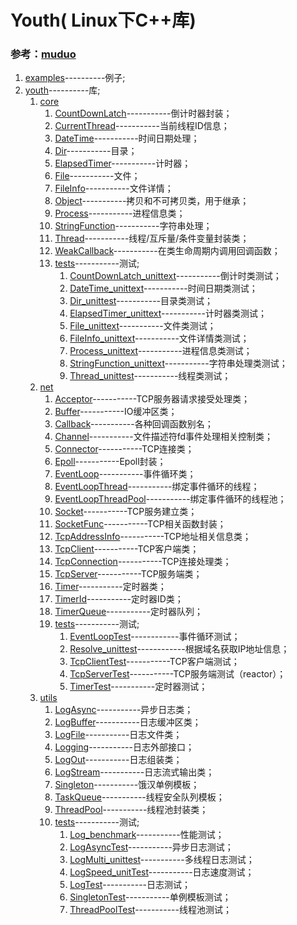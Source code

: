 # Youth( Linux下C++库) #

### **参考：[muduo](https://github.com/chenshuo/muduo "chenshuo/muduo")**  

1. [examples](./examples)----------例子;  
2. [youth](./youth)----------库;  
   1. [core](./youth/core)
      1. [CountDownLatch](./youth/core/CountDownLatch.h)-----------倒计时器封装；  
      2. [CurrentThread](./youth/core/CurrentThread.h)-----------当前线程ID信息；  
      3. [DateTime](./youth/core/DateTime.hpp)-----------时间日期处理；
      4. [Dir](./youth/core/Dir.h)-----------目录；  
      5. [ElapsedTimer](./youth/core/ElapsedTimer.h)-----------计时器；
      6. [File](./youth/core/File.h)-----------文件；
      7. [FileInfo](./youth/core/FileInfo.h)-----------文件详情；
      8. [Object](./youth/core/Object.h)-----------拷贝<!--值语义-->和不可拷贝<!--对象语义-->类，用于继承；  
      9. [Process](./youth/core/Process.h)-----------进程信息类； 
      10. [StringFunction](./youth/core/StringFunction.h)-----------字符串处理；
      11. [Thread](./youth/core/Thread.hpp)-----------线程/互斥量/条件变量封装类；  
      12. [WeakCallback](./youth/core/WeakCallback.h)-----------在类生命周期内调用回调函数；  
      13. [tests](./youth/core/tests)-----------测试;  
          1. [CountDownLatch_unittext](./youth/core/tests/CountDownLatch_unittext.cc)-----------倒计时类测试；
          2. [DateTime_unittext](./youth/core/tests/DateTime_unittext.cc)-----------时间日期类测试；
          3. [Dir_unittest](./youth/core/tests/Dir_unittest.cc)-----------目录类测试；
          4. [ElapsedTimer_unittext](./youth/core/tests/ElapsedTimer_unittext.cc)-----------计时器类测试；
          5. [File_unittext](./youth/core/tests/File_unittext.cc)-----------文件类测试；  
          6. [FileInfo_unittext](./youth/core/tests/FileInfo_unittext.cc)-----------文件详情类测试；
          7. [Process_unittext](./youth/core/tests/Process_unittext.cc)-----------进程信息类测试；
          8. [StringFunction_unittext](./youth/core/tests/StringFunction_unittext.cc)-----------字符串处理类测试；
          9.  [Thread_unittest](./youth/core/tests/Thread_unittest.cc)-----------线程类测试；
   2. [net](./youth/net)  
      1. [Acceptor](./youth/net/Acceptor.h)-----------TCP服务器请求接受处理类；
      2. [Buffer](./youth/net/Buffer.h)-----------IO缓冲区类；  
      3. [Callback](./youth/net/Callback.h)-----------各种回调函数别名；  
      4. [Channel](./youth/net/Channel.h)-----------文件描述符fd事件处理相关控制类；  
      5. [Connector](./youth/net/Connector.h)-----------TCP连接类；  
      6. [Epoll](./youth/net/Epoll.h)-----------Epoll封装；  
      7. [EventLoop](./youth/net/EventLoop.h)-----------事件循环类；  
      8. [EventLoopThread](./youth/net/EventLoopThread.h)-----------绑定事件循环的线程；  
      9. [EventLoopThreadPool](./youth/net/EventLoopThreadPool.h)-----------绑定事件循环的线程池；  
      10. [Socket](./youth/net/Socket.h)-----------TCP服务建立类；  
      11. [SocketFunc](./youth/net/SocketFunc.h)-----------TCP相关函数封装；  
      12. [TcpAddressInfo](./youth/net/TcpAddressInfo.h)-----------TCP地址相关信息类；  
      13. [TcpClient](./youth/net/TcpClient.h)-----------TCP客户端类；  
      14. [TcpConnection](./youth/net/TcpConnection.h)-----------TCP连接处理类；  
      15. [TcpServer](./youth/net/TcpServer.h)-----------TCP服务端类；  
      16. [Timer](./youth/net/Timer.h)-----------定时器类；  
      17. [TimerId](./youth/net/TimerId.h)-----------定时器ID类；  
      18. [TimerQueue](./youth/net/TimerQueue.h)-----------定时器队列；  
      19. [tests](./youth/net/tests)-----------测试;  
          1. [EventLoopTest](./youth/net/tests/EventLoopTest.cpp)------------事件循环测试；  
          2. [Resolve_unittest](./youth/net/tests/Resolve_unittest.cc)------------根据域名获取IP地址信息；
          3. [TcpClientTest](./youth/net/tests/TcpClientTest.cpp)-----------TCP客户端测试；  
          4. [TcpServerTest](./youth/net/tests/TcpServerTest.cpp)-----------TCP服务端测试（reactor）；  
          5. [TimerTest](./youth/net/tests/TimerTest.cpp)-----------定时器测试；  
   3. [utils](./youth/utils)  
      1. [LogAsync](./youth/utils/LogAsync.h)-----------异步日志类；  
      2. [LogBuffer](./youth/utils/LogBuffer.h)-----------日志缓冲区类；  
      3. [LogFile](./youth/utils/LogFile.h)-----------日志文件类；  
      4. [Logging](./youth/utils/Logging.h)-----------日志外部接口；  
      5. [LogOut](./youth/utils/LogOut.h)-----------日志组装类；  
      6. [LogStream](./youth/utils/LogStream.h)-----------日志流式输出类；  
      7. [Singleton](./youth/utils/Singleton.h)-----------饿汉单例模板；  
      8. [TaskQueue](./youth/utils/TaskQueue.h)-----------线程安全队列模板；
      9. [ThreadPool](./youth/utils/ThreadPool.h)-----------线程池封装类；  
      10. [tests](./youth/utils/tests)-----------测试;
          1. [Log_benchmark](./youth/utils/tests/Log_benchmark.cc)-----------性能测试；
          2. [LogAsyncTest](./youth/utils/tests/LogAsyncTest.cpp)-----------异步日志测试；
          3. [LogMulti_unittest](./youth/utils/tests/LogMulti_unittest.cc)-----------多线程日志测试；
          4. [LogSpeed_unitTest](./youth/utils/tests/LogSpeed_unitTest.cc)-----------日志速度测试；
          5. [LogTest](./youth/utils/tests/LogTest.cpp)-----------日志测试；
          6. [SingletonTest](./youth/utils/tests/SingletonTest.cpp)-----------单例模板测试；  
          7. [ThreadPoolTest](./youth/utils/tests/ThreadPoolTest.cpp)-----------线程池测试；  
